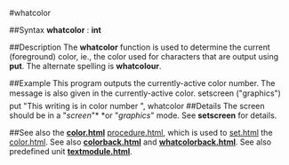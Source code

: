 
#whatcolor

##Syntax
**whatcolor** : **int**

##Description
The **whatcolor** function is used to determine the current (foreground) color, ie., the color used for characters that are output using **put**. The alternate spelling is **whatcolour**.

##Example
This program outputs the currently-active color number. The  message is also given in the currently-active color.
        setscreen ("graphics")
        
        put "This writing is in color number ", whatcolor
##Details
The screen should be in a "*screen*"* *or "*graphics*" mode. See **setscreen** for details.

##See also
the **[color.html](color)** [procedure.html](procedure), which is used to [set.html](set) the [color.html](color). See also **[colorback.html](colorback)** and **[whatcolorback.html](whatcolorback)**.
See also predefined unit **[textmodule.html](Text)**.
